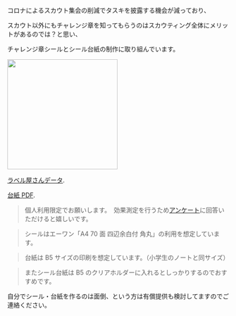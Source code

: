 コロナによるスカウト集会の削減でタスキを披露する機会が減っており、

スカウト以外にもチャレンジ章を知ってもらうのはスカウティング全体にメリットがあるのでは？と思い、

チャレンジ章シールとシール台紙の制作に取り組んでいます。

<img height="250" src="https://plastico.github.io/challengeSticker/challenge-badge/mock.png" />

[ラベル屋さんデータ](./challenge-badge/cubChallenge.aly).

[台紙 PDF](./challenge-badge/stampSheet.pdf).

> 個人利用限定でお願いします。　効果測定を行うため[アンケート](https://jp.surveymonkey.com/r/8MZRSNV)に回答いただけると嬉しいです。

> シールはエーワン「A4 70 面 四辺余白付 角丸」の利用を想定しています。

> 台紙は B5 サイズの印刷を想定しています。（小学生のノートと同サイズ）

> またシール台紙は B5 のクリアホルダーに入れるとしっかりするのでおすすめです。

自分でシール・台紙を作るのは面倒、という方は有償提供も検討してますのでご連絡ください。
